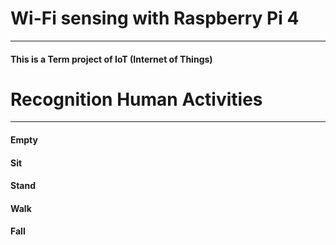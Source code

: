 # Wi-Fi sensing with Raspberry Pi 4
***
#### This is a Term project of IoT (Internet of Things)    
# Recognition Human Activities
***
#### Empty   
#### Sit   
#### Stand   
#### Walk   
#### Fall    
